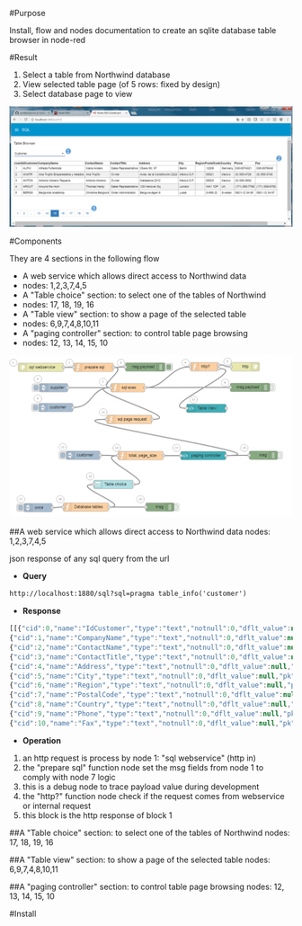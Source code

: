 #Purpose

Install, flow and nodes documentation to create an sqlite database table browser in node-red

#Result

1. Select a table from Northwind database
2. View selected table page (of 5 rows: fixed by design)
3. Select database page to view

![alt tag](https://raw.githubusercontent.com/gbrault/gistfiles/master/knex/knex.png)

#Components

They are 4 sections in the following flow

* A web service which allows direct access to Northwind data
 * nodes: 1,2,3,7,4,5
* A "Table choice" section: to select one of the tables of Northwind
 * nodes: 17, 18, 19, 16
* A "Table view" section: to show a page of the selected table
 * nodes: 6,9,7,4,8,10,11
* A "paging controller" section: to control table page browsing
 * nodes: 12, 13, 14, 15, 10

![alt tag](https://raw.githubusercontent.com/gbrault/gistfiles/39b80f3357924bf288ed1c9890c93ca0d0407c54/knex/knex%20flow.png)

##A web service which allows direct access to Northwind data
 nodes: 1,2,3,7,4,5
 
json response of any sql query from the url
* **Query**
```html 
http://localhost:1880/sql?sql=pragma table_info('customer') 
```
* **Response**
```javascript
[[{"cid":0,"name":"IdCustomer","type":"text","notnull":0,"dflt_value":null,"pk":1},
{"cid":1,"name":"CompanyName","type":"text","notnull":0,"dflt_value":null,"pk":0},
{"cid":2,"name":"ContactName","type":"text","notnull":0,"dflt_value":null,"pk":0},
{"cid":3,"name":"ContactTitle","type":"text","notnull":0,"dflt_value":null,"pk":0},
{"cid":4,"name":"Address","type":"text","notnull":0,"dflt_value":null,"pk":0},
{"cid":5,"name":"City","type":"text","notnull":0,"dflt_value":null,"pk":0},
{"cid":6,"name":"Region","type":"text","notnull":0,"dflt_value":null,"pk":0},
{"cid":7,"name":"PostalCode","type":"text","notnull":0,"dflt_value":null,"pk":0},
{"cid":8,"name":"Country","type":"text","notnull":0,"dflt_value":null,"pk":0},
{"cid":9,"name":"Phone","type":"text","notnull":0,"dflt_value":null,"pk":0},
{"cid":10,"name":"Fax","type":"text","notnull":0,"dflt_value":null,"pk":0}]]
```

* **Operation**

1. an http request is process by node 1: "sql webservice" (http in)
2. the "prepare sql" function node set the msg fields from node 1 to comply with node 7 logic
3. this is a debug node to trace payload value during development
4. the "http?" function node check if the request comes from webservice or internal request
5. this block is the http response of block 1

 
##A "Table choice" section: to select one of the tables of Northwind
 nodes: 17, 18, 19, 16
 
##A "Table view" section: to show a page of the selected table
 nodes: 6,9,7,4,8,10,11
 
##A "paging controller" section: to control table page browsing
 nodes: 12, 13, 14, 15, 10
 


#Install
